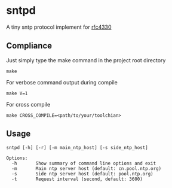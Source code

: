 # sntpd

A tiny sntp protocol implement for [rfc4330](https://www.rfc-editor.org/info/rfc4330)

## Compliance

Just simply type the make command in the project root directory

```
make
```

For verbose command output during compile

```
make V=1
```

For cross compile

```
make CROSS_COMPILE=<path/to/your/toolchian>
```

## Usage

```
sntpd [-h] [-r] [-m main_ntp_host] [-s side_ntp_host]

Options:
  -h       Show summary of command line options and exit
  -m       Main ntp server host (default: cn.pool.ntp.org)
  -s       Side ntp server host (default: pool.ntp.org)
  -t       Request interval (second, default: 3600)
  
```
